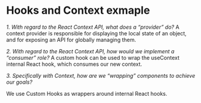 # Hooks and Context exmaple

*1. With regard to the React Context API, what does a “provider” do?*
A context provider is responsible for displaying the local state of an object, and for exposing an API for globally managing them. 


*2. With regard to the React Context API, how would we implement a “consumer” role?*
A custom hook can be used to wrap the useContext internal React hook, which consumes our new context.


*3. Specifically with Context, how are we “wrapping” components to achieve our goals?*

We use Custom Hooks as wrappers around internal React hooks.


# 
